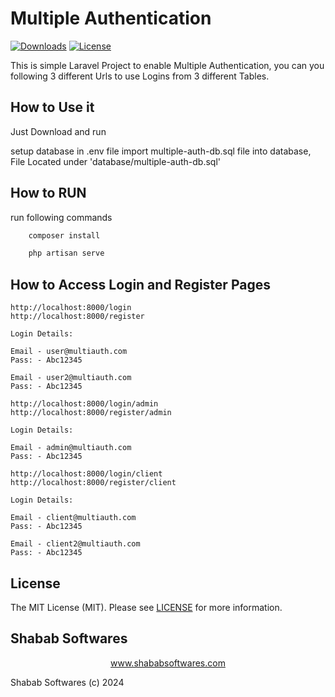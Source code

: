 # Multiple Authentication

[![Downloads](https://poser.pugx.org/ShababSoftwares/laravel-version/d/total.svg)](https://github.com/ShababSoftwares/Laravel-Multi-Authentication)
[![License](https://poser.pugx.org/ShababSoftwares/Laravel-Multi-Authentication/license.svg)](LICENSE.md)

This is simple Laravel Project to enable Multiple Authentication, you can you following 3 different Urls to use Logins from 3 different Tables.

## How to Use it

Just Download and run 

setup database in .env file
import multiple-auth-db.sql file into database, File Located under 'database/multiple-auth-db.sql'
    
## How to RUN
    
run following commands

```bash
    composer install
```
```bash
    php artisan serve
```

## How to Access Login and Register Pages

    http://localhost:8000/login
    http://localhost:8000/register

    Login Details:

    Email - user@multiauth.com
    Pass: - Abc12345

    Email - user2@multiauth.com
    Pass: - Abc12345

    http://localhost:8000/login/admin
    http://localhost:8000/register/admin

    Login Details:

    Email - admin@multiauth.com
    Pass: - Abc12345

    http://localhost:8000/login/client
    http://localhost:8000/register/client

    Login Details:

    Email - client@multiauth.com
    Pass: - Abc12345

    Email - client2@multiauth.com
    Pass: - Abc12345

## License

The MIT License (MIT). Please see [LICENSE](LICENSE.md) for more information.

## Shabab Softwares

<p align="center"><a href="https://www.shababsoftwares.com" target="_blank">www.shababsoftwares.com</a></p>

Shabab Softwares (c) 2024